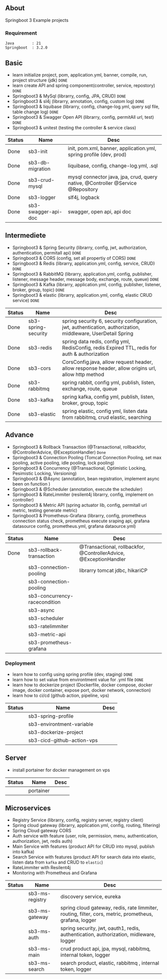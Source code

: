 ## About
Springboot 3 Example projects

### Requirement
```
Java        : 21
Springboot  : 3.2.0
```

## Basic
- learn initialize project, pom, application.yml, banner, compile, run, project structure (jdk)   `DONE`
- learn create API and spring component(controller, service, repostory) `DONE`
- Springboot3 & MySql (librarry, config, JPA, CRUD)  `DONE`
- Springboot3 & sl4j (librarry, annotation, config, custom log)   `DONE`
- Springboot3 & liquibase (librarry, config, change-log.yml, query sql file, table change log)    `DONE`
- Springboot3 & Swagger Open API (librarry, config, permitAll url, test)   `DONE`
- Springboot3 & unitest (testing the controller & service class) 

| Status | Name | Desc |
|--|--|--|
| Done | sb3-init | init, pom.xml, banner, application.yml, spring profile (dev, prod)|
| Done | sb3-db-migration | liquibase, config, change-log.yml, .sql |
| Done | sb3-crud-mysql | mysql connector java, jpa, crud, query native, @Controller @Service @Repository |
| Done | sb3-logger | slf4j, logback |
| Done | sb3-swagger-api-doc | swagger, open api, api doc |


## Intermediete
- Springboot3 & Spring Security (librarry, config, jwt, authorization, authentication, permitall api)   `DONE`
- Springboot3 & CORS (config, set all propertiy of CORS)  `DONE`
- Springboot3 & Redis (librarry, application.yml, config, service, CRUD)    `DONE`
- Springboot3 & RabbitMQ (librarry, application.yml, config, publisher, listener, message header, message body, exchange, route, queue)   `DONE`
- Springboot3 & Kafka (librarry, application.yml, config, publisher, listener, broker, group, topic)   `DONE`
- Springboot3 & elastic (librarry, application.yml, config, elastic CRUD service)    `DONE`

| Status | Name | Desc |
|--|--|--|
| Done | sb3-spring-security | spring security 6, security configuration, jwt, authentication, authorization, middleware, UserDetail Spring|
| Done | sb3-redis | spring data redis, config yml, RedisConfig, redis Expired TTL, redis for auth & authorization |
| Done | sb3-cors | CorsConfig.java, allow request header, allow response header, allow origins url, allow http method |
| Done | sb3-rabbitmq | spring rabbit, config yml, publish, listen, exchange, route, queue  |
| Done | sb3-kafka | spring kafka, config yml, publish, listen, broker, group, topic |
| Done | sb3-elastic | spring elastic, config yml, listen data from rabbitmq, crud elastic, searching |

## Advance
- Springboot3 & Rollback Transaction (@Transactional, rollbackfor, @ControllerAdvice, @ExceptionHandler) `Done`
- Springboot3 & Connection Pooling (Tomcat Connection Pooling, set max pooling, active pooling, idle pooling, lock pooling)
- Springboot3 & Concurrency (@Transactional, Optimistic Locking, Pesimistic Locking, Versioning)
- Springboot3 & @Async (annotation, bean registration, implement async been on function )
- Springboot3 & @Scheduler (annotation, execute the scheduler)
- Springboot3 & RateLimmiter (resilent4j librarry, config, implement on controller)
- Springboot3 & Metric API (spring actuator lib, config, permitall url metric, testing generate metric)
- Springboot3 & Prometheus-Grafana (librarry, config, prometheus connection status check, prometheus execute sraping api, grafana datasource config, prometheus.yml, grafana dataource.yml)

| Status | Name | Desc |
|--|--|--|
| Done | sb3-rollback-transaction | @Transactional, rollbackfor, @ControllerAdvice, @ExceptionHandler |
|  | sb3-connection-pooling | librarry tomcat jdbc, hikariCP |
| | sb3-connection-pooling | |
| | sb3-concurrency-racecondition | |
| | sb3-async | |
| | sb3-scheduler  | |
| | sb3-ratelimmiter | |
| | sb3-metric-api | |
| | sb3-prometheus-grafana | |


### Deployment
- learn how to config using spring profile (dev, staging)    `DONE`
- learn how to set value from environtment value for .yml file `DONE`
- learn how to dockerize project (Dockerfile, docker compose, docker image, docker container, expose port, docker network, connection) 
- learn how to ci/cd (github action, pipeline, vps)

| Status | Name | Desc |
|--|--|--|
| | sb3-spring-profile | |
| | sb3-environtment-variable | |
| | sb3-dockerize-project | |
| | sb3-cicd-github-action-vps | |

## Server
- install portainer for docker management on vps

| Status | Name | Desc |
|--|--|--|
| | portainer | |


## Microservices
- Registry Service (librarry, config, registry server, registry client)
- Spring cloud gateway (librarry, application.yml, config, routing, filtering)
- Spring Cloud gateway CORS
- Auth service with feature (user, role, permission, menu, authentication, authorization, jwt, redis  auth)
- Main Service with features (product API for CRUD into mysql, publish into kafka)
- Search Service with features (product API for search data into elastic, listen data from `kafka` and CRUD to `elastic`)
- RateLimmiter with Resilent4j
- Monitoring with Prometheus and Grafana

| Status | Name | Desc |
|--|--|--|
| | sb3-ms-registry| discovery service, eureka|
| | sb3-ms-gateway | spring cloud gateway, redis, rate limmiter, routing, filter, cors, metric, prometheus, grafana, logger|
| | sb3-ms-auth | spring security, jwt, oauth1, redis, authentication, authorization, midleware, logger |
| | sb3-ms-main | crud product api, jpa, mysql, rabbitmq, internal token, logger |
| | sb3-ms-search | search product, elastic, rabbitmq , internal token, logger|



